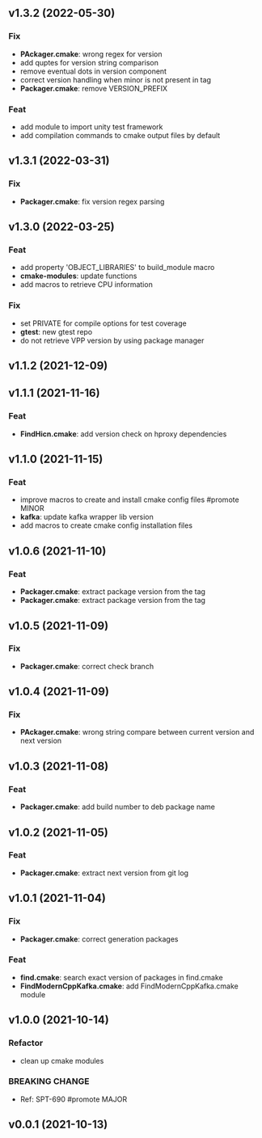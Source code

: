 ## v1.3.2 (2022-05-30)

### Fix

- **PAckager.cmake**: wrong regex for version
- add quptes for version string comparison
- remove eventual dots in version component
- correct version handling when minor is not present in tag
- **Packager.cmake**: remove VERSION_PREFIX

### Feat

- add module to import unity test framework
- add compilation commands to cmake output files by default

## v1.3.1 (2022-03-31)

### Fix

- **Packager.cmake**: fix version regex parsing

## v1.3.0 (2022-03-25)

### Feat

- add property 'OBJECT_LIBRARIES' to build_module macro
- **cmake-modules**: update functions
- add macros to retrieve CPU information

### Fix

- set PRIVATE for compile options for test coverage
- **gtest**: new gtest repo
- do not retrieve VPP version by using package manager

## v1.1.2 (2021-12-09)

## v1.1.1 (2021-11-16)

### Feat

- **FindHicn.cmake**: add version check on hproxy dependencies

## v1.1.0 (2021-11-15)

### Feat

- improve macros to create and install cmake config files #promote MINOR
- **kafka**: update kafka wrapper lib version
- add macros to create cmake config installation files

## v1.0.6 (2021-11-10)

### Feat

- **Packager.cmake**: extract package version from the tag
- **Packager.cmake**: extract package version from the tag

## v1.0.5 (2021-11-09)

### Fix

- **Packager.cmake**: correct check branch

## v1.0.4 (2021-11-09)

### Fix

- **PAckager.cmake**: wrong string compare between current version and next version

## v1.0.3 (2021-11-08)

### Feat

- **Packager.cmake**: add build number to deb package name

## v1.0.2 (2021-11-05)

### Feat

- **Packager.cmake**: extract next version from git log

## v1.0.1 (2021-11-04)

### Fix

- **Packager.cmake**: correct generation packages

### Feat

- **find<library>.cmake**: search exact version of packages in find<module>.cmake
- **FindModernCppKafka.cmake**: add FindModernCppKafka.cmake module

## v1.0.0 (2021-10-14)

### Refactor

- clean up cmake modules

### BREAKING CHANGE

- Ref: SPT-690
#promote MAJOR

## v0.0.1 (2021-10-13)
